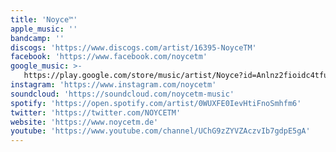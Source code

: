 ```yaml
---
title: 'Noyce™'
apple_music: ''
bandcamp: ''
discogs: 'https://www.discogs.com/artist/16395-NoyceTM'
facebook: 'https://www.facebook.com/noycetm'
google_music: >-
   https://play.google.com/store/music/artist/Noyce?id=Anlnz2fioidc4tfuaim2a6u5wuq
instagram: 'https://www.instagram.com/noycetm'
soundcloud: 'https://soundcloud.com/noycetm-music'
spotify: 'https://open.spotify.com/artist/0WUXFE0IevHtiFnoSmhfm6'
twitter: 'https://twitter.com/NOYCETM'
website: 'https://www.noycetm.de'
youtube: 'https://www.youtube.com/channel/UChG9zZYVZAczvIb7gdpE5gA'
---
```

